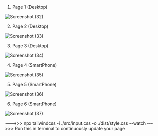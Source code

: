 
1) Page 1 (Desktop)
   
![Screenshot (32)](https://github.com/sagarxjadhav/Tailwind_LandingPage/assets/93977940/f6735a9e-e006-4d76-ae32-3a7f0e2892ba)


2) Page 2 (Desktop)
   
![Screenshot (33)](https://github.com/sagarxjadhav/Tailwind_LandingPage/assets/93977940/c7077add-48bf-47dd-8b09-7e2839d1fc46)


3) Page 3 (Desktop)
   
![Screenshot (34)](https://github.com/sagarxjadhav/Tailwind_LandingPage/assets/93977940/e59a1e9c-5172-4460-b550-742ff55f621d)


4) Page 4 (SmartPhone)
   
![Screenshot (35)](https://github.com/sagarxjadhav/Tailwind_LandingPage/assets/93977940/1a8f0f3b-1d4b-4506-a7c7-0be428d7bb5f)


5) Page 5 (SmartPhone)
   
![Screenshot (36)](https://github.com/sagarxjadhav/Tailwind_LandingPage/assets/93977940/0fd00bdd-ff5c-406b-b198-16eef0ad458f)


6) Page 6 (SmartPhone)
   
![Screenshot (37)](https://github.com/sagarxjadhav/Tailwind_LandingPage/assets/93977940/133b49e1-38a1-4820-be64-9a0d79861edb)



--->>> npx tailwindcss -i ./src/input.css -o ./dist/style.css --watch
--->>> Run this in terminal to continuously update your page

